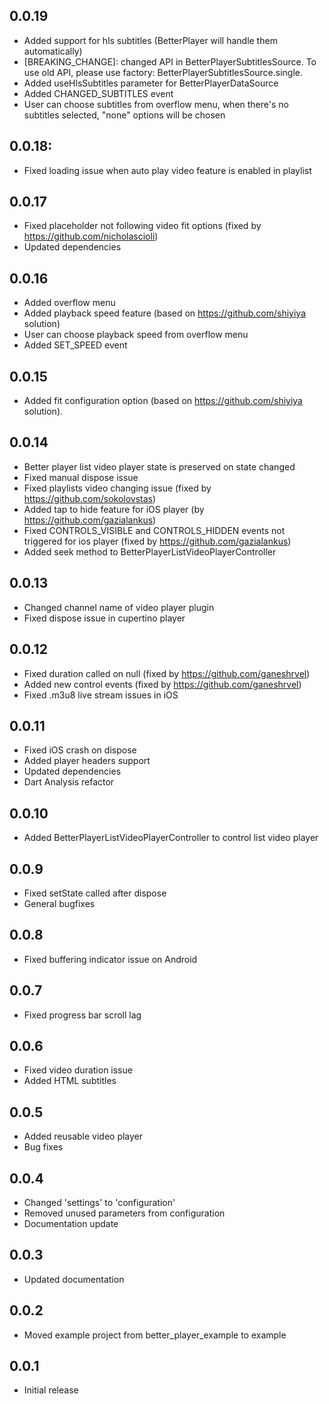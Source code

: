 ## 0.0.19
* Added support for hls subtitles (BetterPlayer will handle them automatically)
* [BREAKING_CHANGE]: changed API in BetterPlayerSubtitlesSource. To use old API, please use factory: BetterPlayerSubtitlesSource.single.
* Added useHlsSubtitles parameter for BetterPlayerDataSource
* Added CHANGED_SUBTITLES event
* User can choose subtitles from overflow menu, when there's no subtitles selected, "none" options will be chosen

## 0.0.18:
* Fixed loading issue when auto play video feature is enabled in playlist

## 0.0.17
* Fixed placeholder not following video fit options (fixed by https://github.com/nicholascioli)
* Updated dependencies

## 0.0.16
* Added overflow menu
* Added playback speed feature (based on https://github.com/shiyiya solution)
* User can choose playback speed from overflow menu
* Added SET_SPEED event

## 0.0.15
* Added fit configuration option (based on https://github.com/shiyiya solution).

## 0.0.14
* Better player list video player state is preserved on state changed
* Fixed manual dispose issue
* Fixed playlists video changing issue (fixed by https://github.com/sokolovstas)
* Added tap to hide feature for iOS player (by https://github.com/gazialankus)
* Fixed CONTROLS_VISIBLE and CONTROLS_HIDDEN events not triggered for ios player (fixed by https://github.com/gazialankus)
* Added seek method to BetterPlayerListVideoPlayerController

## 0.0.13
* Changed channel name of video player plugin
* Fixed dispose issue in cupertino player

## 0.0.12
* Fixed duration called on null (fixed by https://github.com/ganeshrvel)
* Added new control events (fixed by https://github.com/ganeshrvel)
* Fixed .m3u8 live stream issues in iOS

## 0.0.11
* Fixed iOS crash on dispose
* Added player headers support
* Updated dependencies
* Dart Analysis refactor

## 0.0.10
* Added BetterPlayerListVideoPlayerController to control list video player

## 0.0.9
* Fixed setState called after dispose
* General bugfixes

## 0.0.8
* Fixed buffering indicator issue on Android

## 0.0.7
* Fixed progress bar scroll lag

## 0.0.6
* Fixed video duration issue
* Added HTML subtitles

## 0.0.5
* Added reusable video player
* Bug fixes

## 0.0.4
* Changed 'settings' to 'configuration'
* Removed unused parameters from configuration
* Documentation update

## 0.0.3
* Updated documentation

## 0.0.2
* Moved example project from better_player_example to example

## 0.0.1

* Initial release
